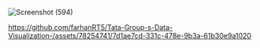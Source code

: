 ![Screenshot (594)](https://github.com/farhanRT5/Tata-Group-s-Data-Visualization-/assets/78254741/8f7369c2-2000-4d5f-938c-5fac307492d3)



https://github.com/farhanRT5/Tata-Group-s-Data-Visualization-/assets/78254741/7d1ae7cd-331c-478e-9b3a-61b30e9a1020

